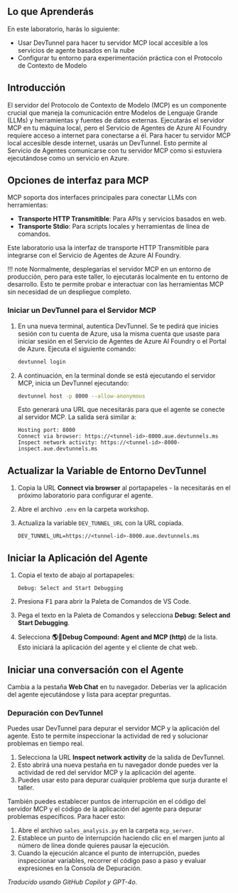 ## Lo que Aprenderás

En este laboratorio, harás lo siguiente:

- Usar DevTunnel para hacer tu servidor MCP local accesible a los servicios de agente basados en la nube
- Configurar tu entorno para experimentación práctica con el Protocolo de Contexto de Modelo

## Introducción

El servidor del Protocolo de Contexto de Modelo (MCP) es un componente crucial que maneja la comunicación entre Modelos de Lenguaje Grande (LLMs) y herramientas y fuentes de datos externas. Ejecutarás el servidor MCP en tu máquina local, pero el Servicio de Agentes de Azure AI Foundry requiere acceso a internet para conectarse a él. Para hacer tu servidor MCP local accesible desde internet, usarás un DevTunnel. Esto permite al Servicio de Agentes comunicarse con tu servidor MCP como si estuviera ejecutándose como un servicio en Azure.

## Opciones de interfaz para MCP

MCP soporta dos interfaces principales para conectar LLMs con herramientas:

- **Transporte HTTP Transmitible**: Para APIs y servicios basados en web.
- **Transporte Stdio**: Para scripts locales y herramientas de línea de comandos.

Este laboratorio usa la interfaz de transporte HTTP Transmitible para integrarse con el Servicio de Agentes de Azure AI Foundry.

!!! note
    Normalmente, desplegarías el servidor MCP en un entorno de producción, pero para este taller, lo ejecutarás localmente en tu entorno de desarrollo. Esto te permite probar e interactuar con las herramientas MCP sin necesidad de un despliegue completo.

### Iniciar un DevTunnel para el Servidor MCP

1. En una nueva terminal, autentica DevTunnel. Se te pedirá que inicies sesión con tu cuenta de Azure, usa la misma cuenta que usaste para iniciar sesión en el Servicio de Agentes de Azure AI Foundry o el Portal de Azure. Ejecuta el siguiente comando:

    ```bash
    devtunnel login
    ```

1. A continuación, en la terminal donde se está ejecutando el servidor MCP, inicia un DevTunnel ejecutando:

    ```bash
    devtunnel host -p 8000 --allow-anonymous
    ```

    Esto generará una URL que necesitarás para que el agente se conecte al servidor MCP. La salida será similar a:

    ```text
    Hosting port: 8000
    Connect via browser: https://<tunnel-id>-8000.aue.devtunnels.ms
    Inspect network activity: https://<tunnel-id>-8000-inspect.aue.devtunnels.ms
    ```

## Actualizar la Variable de Entorno DevTunnel

1. Copia la URL **Connect via browser** al portapapeles - la necesitarás en el próximo laboratorio para configurar el agente.
2. Abre el archivo `.env` en la carpeta workshop.
3. Actualiza la variable `DEV_TUNNEL_URL` con la URL copiada.

    ```text
    DEV_TUNNEL_URL=https://<tunnel-id>-8000.aue.devtunnels.ms
    ```

## Iniciar la Aplicación del Agente

1. Copia el texto de abajo al portapapeles:

    ```text
    Debug: Select and Start Debugging
    ```

2. Presiona <kbd>F1</kbd> para abrir la Paleta de Comandos de VS Code.
3. Pega el texto en la Paleta de Comandos y selecciona **Debug: Select and Start Debugging**.
4. Selecciona **🌎🤖Debug Compound: Agent and MCP (http)** de la lista. Esto iniciará la aplicación del agente y el cliente de chat web.

## Iniciar una conversación con el Agente

Cambia a la pestaña **Web Chat** en tu navegador. Deberías ver la aplicación del agente ejecutándose y lista para aceptar preguntas.

### Depuración con DevTunnel

Puedes usar DevTunnel para depurar el servidor MCP y la aplicación del agente. Esto te permite inspeccionar la actividad de red y solucionar problemas en tiempo real.

1. Selecciona la URL **Inspect network activity** de la salida de DevTunnel.
2. Esto abrirá una nueva pestaña en tu navegador donde puedes ver la actividad de red del servidor MCP y la aplicación del agente.
3. Puedes usar esto para depurar cualquier problema que surja durante el taller.

También puedes establecer puntos de interrupción en el código del servidor MCP y el código de la aplicación del agente para depurar problemas específicos. Para hacer esto:

1. Abre el archivo `sales_analysis.py` en la carpeta `mcp_server`.
2. Establece un punto de interrupción haciendo clic en el margen junto al número de línea donde quieres pausar la ejecución.
3. Cuando la ejecución alcance el punto de interrupción, puedes inspeccionar variables, recorrer el código paso a paso y evaluar expresiones en la Consola de Depuración.

*Traducido usando GitHub Copilot y GPT-4o.*
